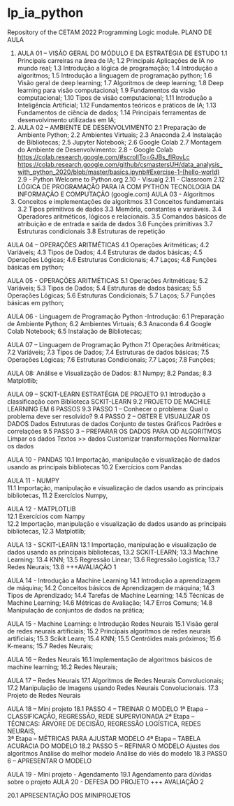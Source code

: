 # lp_ia_python
Repository of the CETAM 2022 Programming Logic module.
PLANO DE AULA
1. AULA 01 – VISÃO GERAL DO MÓDULO E DA ESTRATÉGIA DE ESTUDO
1.1 Principais carreiras na área de IA; 
1.2 Principais Aplicações de IA no mundo real; 
1.3 Introdução a lógica de programação; 
1.4 Introdução a algoritmos; 
1.5 Introdução a linguagem de programação python; 
1.6 Visão geral de deep learning; 
1.7 Algoritmos de deep learning; 
1.8 Deep learning para visão computacional; 
1.9 Fundamentos da visão computacional; 
1.10 Tipos de visão computacional; 
1.11 Introdução a Inteligência Artificial; 
1.12 Fundamentos teóricos e práticos de IA; 
1.13 Fundamentos de ciência de dados; 
1.14 Principais ferramentas de desenvolvimento utilizadas em IA; 
2. AULA 02 – AMBIENTE DE DESENVOLVIMENTO
2.1 Preparação de Ambiente Python;
2.2 Ambientes Virtuais;
2.3 Anaconda
2.4 Instalação de Bibliotecas;
2.5 Jupyter Notebook;
2.6 Google Colab
2.7 Montagem do Ambiente de Desenvolvimento:
2.8	- Google Colab
https://colab.research.google.com/#scrollTo=GJBs_flRovLc
https://colab.research.google.com/github/csmastersUH/data_analysis_with_python_2020/blob/master/basics.ipynb#Exercise-1-(hello-world)
2.9	- Python
Welcome to Python.org
2.10	- Visualg
2.11	- Classroom
2.12 LÓGICA DE PROGRAMAÇÃO PARA IA COM PYTHON TECNOLOGIA DA INFORMAÇÃO E COMPUTAÇÃO (google.com)
AULA 03 - Algoritmos
3. Conceitos e implementações de algoritmos 
3.1 Conceitos fundamentais 
3.2 Tipos primitivos de dados 
3.3 Memória, constantes e variáveis. 
3.4 Operadores aritméticos, lógicos e relacionais. 
3.5 Comandos básicos de atribuição e de entrada e saída de dados 
3.6 Funções primitivas 
3.7 Estruturas condicionais 
3.8 Estruturas de repetição

AULA 04 – OPERAÇÕES ARITMÉTICAS
4.1 Operações Aritméticas;
4.2 Variáveis;
4.3 Tipos de Dados;
4.4 Estruturas de dados básicas;
4.5 Operações Lógicas;
4.6 Estruturas Condicionais;
4.7 Laços;
4.8 Funções básicas em python; 

AULA 05 - OPERAÇÕES ARITMÉTICAS
5.1 Operações Aritméticas;
5.2 Variáveis;
5.3 Tipos de Dados;
5.4 Estruturas de dados básicas;
5.5 Operações Lógicas;
5.6 Estruturas Condicionais;
5.7 Laços;
5.7 Funções básicas em python; 

AULA 06 - Linguagem de Programação Python -Introdução:
6.1 Preparação de Ambiente Python;
6.2 Ambientes Virtuais;
6.3 Anaconda 
6.4 Google Colab Notebook;
6.5 Instalação de Bibliotecas;

AULA 07 – Linguagem de Programação Python
7.1 Operações Aritméticas;
7.2 Variáveis;
7.3 Tipos de Dados;
7.4 Estruturas de dados básicas;
7.5 Operações Lógicas;
7.6 Estruturas Condicionais;
7.7 Laços;
7.8 Funções;

AULA 08: Análise e Visualização de Dados:
8.1 Numpy;
8.2 Pandas;
8.3 Matplotlib;

AULA 09 – SCKIT-LEARN ESTRATÉGIA DE PROJETO
9.1 Introdução a classificação com Biblioteca SCKIT-LEARN
9.2 PROJETO DE MACHILE LEARNING EM 6 PASSOS
9.3 PASSO 1 – Conhecer o problema:
		Qual o problema deve ser resolvido?
9.4 PASSO 2 – OBTER E VISUALIZAR OS DADOS
		Dados
		Estruturas de dados
		Conjunto de testes
		Gráficos
		Padrões e correlações
9.5 PASSO 3 – PREPARAR OS DADOS PARA OD ALGORITMOS
		Limpar os dados
		Textos >> dados
		Customizar transformações
		Normalizar os dados
		
AULA 10 - PANDAS
10.1 Importação, manipulação e visualização de dados usando as principais bibliotecas
10.2 Exercícios com Pandas 

AULA 11  - NUMPY                                                                                                                                                                                                                                                                                                
11.1 Importação, manipulação e visualização de dados usando as principais bibliotecas, 
11.2 Exercícios Numpy, 

AULA 12  - MATPLOTLIB                                                                                                                                                                                                                                                                                                                 
12.1 Exercícios com Nampy      
12.2 Importação, manipulação e visualização de dados usando as principais bibliotecas, 
12.3 Matplotlib;

AULA 13 -  SCKIT-LEARN
13.1 Importação, manipulação e visualização de dados usando as principais bibliotecas, 
13.2 SCKIT-LEARN;
13.3 Machine Learning:
13.4 KNN;
13.5 Regressão Linear;
13.6 Regressão Logistica;
13.7 Redes Neurais;
13.8 +++AVALIAÇÃO 1

AULA 14 - Introdução a Machine Learning
14.1 Introdução a aprendizagem de máquina; 
14.2 Conceitos básicos de Aprendizagem de máquina;
14.3 Tipos de Aprendizado;
14.4 Tarefas de Machine Learning;
14.5 Técnicas de Machine Learning;
14.6 Métricas de Avaliação;
14.7 Erros Comuns; 
14.8 Manipulação de conjuntos de dados na prática; 

AULA 15 - Machine Learning: e Introdução Redes Neurais
15.1 Visão geral de redes neurais artificiais; 
15.2 Principais algoritmos de redes neurais artificiais; 
15.3 Scikit Learn;
15.4 KNN;
15.5 Centróides mais próximos;
15.6 K-means;
15.7 Redes Neurais;

AULA 16 – Redes Neurais
16.1 Implementação de algoritmos básicos de machine learning; 
16.2 Redes Neurais;

AULA 17 – Redes Neurais
17.1 Algoritmos de Redes Neurais Convolucionais; 
17.2 Manipulação de Imagens usando Redes Neurais Convolucionais. 
17.3 Projeto de Redes Neurais

AULA 18 – Mini projeto
18.1 PASSO 4 – TREINAR O MODELO
1ª Etapa – CLASSIFICAÇÃO, REGRESSÃO, REDE SUPERVIONADA
2ª Etapa – TÉCNICAS: ÁRVORE DE DECISÃO, REGRESSÃO LOGÍSTICA, REDES NEURAIS,  
3ª Etapa – MÉTRICAS PARA AJUSTAR MODELO
4ª Etapa – TABELA ACURÁCIA DO MODELO
18.2 PASSO 5 – REFINAR O MODELO
Ajustes dos algoritmos
Análise do melhor modelo
Análise do viés do modelo
18.3 PASSO 6 – APRESENTAR O MODELO

AULA 19 - Mini projeto - Agendamento
19.1 Agendamento para dúvidas sobre o projeto
AULA 20 - DEFESA DO PROJETO   +++ AVALIAÇÃO 2

20.1 APRESENTAÇÃO DOS MINIPROJETOS 

